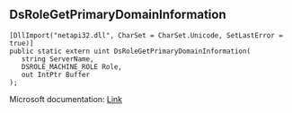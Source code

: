 ## DsRoleGetPrimaryDomainInformation

```
[DllImport("netapi32.dll", CharSet = CharSet.Unicode, SetLastError = true)]
public static extern uint DsRoleGetPrimaryDomainInformation(
   string ServerName,
   DSROLE_MACHINE_ROLE Role,
   out IntPtr Buffer
);
```

Microsoft documentation: [Link](https://learn.microsoft.com/en-us/windows/win32/api/dsrole/nf-dsrole-dsrolegetprimarydomaininformation)
